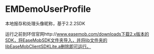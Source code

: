 # EMDemoUserProfile
本地报存和处理头像昵称，基于2.2.2SDK

运行之前到环信官网http://www.easemob.com/downloads下载2.x版本的SDK，将EaseMobSDK文件夹导入，并将lib文件夹的libEaseMobClientSDKLite.a删除即可运行。